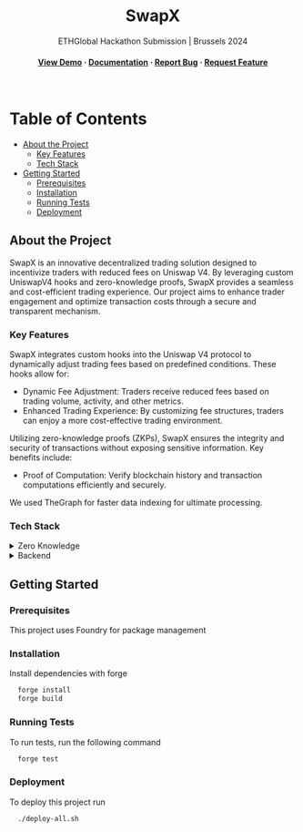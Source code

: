 <!--
Hey, thanks for using the awesome-readme-template template.  
If you have any enhancements, then fork this project and create a pull request 
or just open an issue with the label "enhancement".

Don't forget to give this project a star for additional support ;)
Maybe you can mention me or this repo in the acknowledgements too
-->
<div align="center">

  <h1>SwapX</h1>
  
  <p>
    ETHGlobal Hackathon Submission | Brussels 2024 
  </p>
  
  

   
<h4>
    <a href="https://github.com/Louis3797/awesome-readme-template/">View Demo</a>
  <span> · </span>
    <a href="https://github.com/Louis3797/awesome-readme-template">Documentation</a>
  <span> · </span>
    <a href="https://github.com/Louis3797/awesome-readme-template/issues/">Report Bug</a>
  <span> · </span>
    <a href="https://github.com/Louis3797/awesome-readme-template/issues/">Request Feature</a>
  </h4>
</div>

<br />

<!-- Table of Contents -->
# Table of Contents

- [About the Project](#about-the-project)
  * [Key Features](#key-features)
  * [Tech Stack](#tech-stack)
- [Getting Started](#getting-started)
  * [Prerequisites](#prerequisites)
  * [Installation](#installation)
  * [Running Tests](#running-tests)
  * [Deployment](#deployment)
  

<!-- About the Project -->
## About the Project
SwapX is an innovative decentralized trading solution designed to incentivize traders with reduced fees on Uniswap V4. By leveraging custom UniswapV4 hooks and zero-knowledge proofs, SwapX provides a seamless and cost-efficient trading experience. Our project aims to enhance trader engagement and optimize transaction costs through a secure and transparent mechanism.

<!-- Screenshots -->
### Key Features 
SwapX integrates custom hooks into the Uniswap V4 protocol to dynamically adjust trading fees based on predefined conditions. These hooks allow for:

- Dynamic Fee Adjustment: Traders receive reduced fees based on trading volume, activity, and other metrics.
- Enhanced Trading Experience: By customizing fee structures, traders can enjoy a more cost-effective trading environment.

Utilizing zero-knowledge proofs (ZKPs), SwapX ensures the integrity and security of transactions without exposing sensitive information. Key benefits include:

- Proof of Computation: Verify blockchain history and transaction computations efficiently and securely.

We used TheGraph for faster data indexing for ultimate processing.  


<!-- TechStack -->
### Tech Stack

<details>
  <summary>Zero Knowledge</summary>
  <ul>
    <li><a href="https://www.typescriptlang.org/">Axiom</a></li>
    <li><a href="https://nextjs.org/">Circom</a></li>
    <li><a href="https://reactjs.org/">Typescript</a></li>
  </ul>
</details>

<details>
  <summary>Backend</summary>
  <ul>
    <li><a href="https://www.typescriptlang.org/">Solidity</a></li>
    <li><a href="https://expressjs.com/">Rust</a></li>
    <li><a href="https://www.apollographql.com/">Docker</a></li>
    <li><a href="https://graphql.org/">GraphQL</a></li>
  </ul>
</details>



<!-- Getting Started -->
## Getting Started

<!-- Prerequisites -->
### Prerequisites

This project uses Foundry for package management

<!-- Installation -->
### Installation

Install dependencies with forge

```bash
  forge install
  forge build
```
   
<!-- Running Tests -->
### Running Tests

To run tests, run the following command

```bash
  forge test
```


<!-- Deployment -->
### Deployment

To deploy this project run

```bash
  ./deploy-all.sh
```



